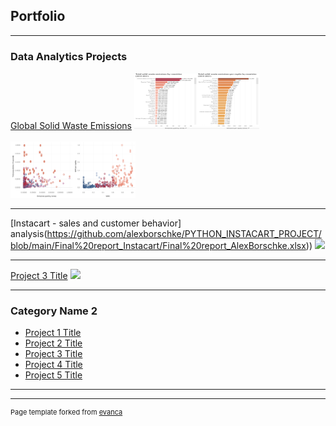 ## Portfolio

---

### Data Analytics Projects  

[Global Solid Waste Emissions](https://public.tableau.com/views/Emissions_final_story_08_09_/Story1?:language=en-US&:display_count=n&:origin=viz_share_link)
<img src="images/emissions_countries.png?raw=true" width="200" height="90">
<br><br>
<img src="images/emissions_clusters.png?raw=true" width="200" height="90">

---
[Instacart - sales and customer behavior] analysis(https://github.com/alexborschke/PYTHON_INSTACART_PROJECT/blob/main/Final%20report_Instacart/Final%20report_AlexBorschke.xlsx))
<img src="images/dummy_thumbnail.jpg?raw=true"/>

---
[Project 3 Title](http://example.com/)
<img src="images/dummy_thumbnail.jpg?raw=true"/>

---

### Category Name 2

- [Project 1 Title](http://example.com/)
- [Project 2 Title](http://example.com/)
- [Project 3 Title](http://example.com/)
- [Project 4 Title](http://example.com/)
- [Project 5 Title](http://example.com/)

---




---
<p style="font-size:11px">Page template forked from <a href="https://github.com/evanca/quick-portfolio">evanca</a></p>
<!-- Remove above link if you don't want to attibute -->
